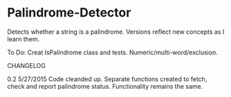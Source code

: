 # Palindrome-Detector
Detects whether a string is a palindrome.
Versions reflect new concepts as I learn them.

To Do:
Creat IsPalindrome class and tests.
Numeric/multi-word/exclusion.

CHANGELOG

0.2
5/27/2015
Code cleanded up. Separate functions created to fetch, check and report palindrome status. Functionality remains the same.
